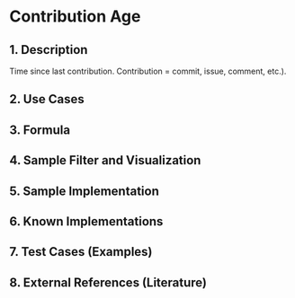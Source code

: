 # Contribution Age

## 1. Description
Time since last contribution. Contribution = commit, issue, comment, etc.).

## 2. Use Cases

## 3. Formula

## 4. Sample Filter and Visualization

## 5. Sample Implementation

## 6. Known Implementations

## 7. Test Cases (Examples)

## 8. External References (Literature)
